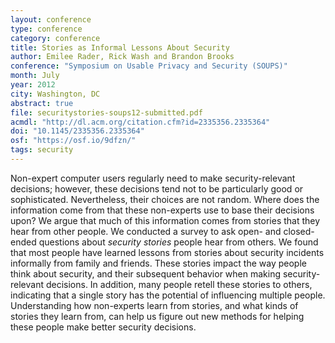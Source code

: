 ```yaml
---
layout: conference
type: conference
category: conference
title: Stories as Informal Lessons About Security
author: Emilee Rader, Rick Wash and Brandon Brooks
conference: "Symposium on Usable Privacy and Security (SOUPS)"
month: July
year: 2012
city: Washington, DC
abstract: true
file: securitystories-soups12-submitted.pdf
acmdl: "http://dl.acm.org/citation.cfm?id=2335356.2335364"
doi: "10.1145/2335356.2335364"
osf: "https://osf.io/9dfzn/"
tags: security
---
```


Non-expert computer users regularly need to make security-relevant decisions; however, these decisions tend not to be
particularly good or sophisticated.  Nevertheless, their choices are not random.  Where does the information come from
that these non-experts use to base their decisions upon? We argue that much of this information comes from stories that
they hear from other people. We conducted a survey to ask open- and closed- ended questions about *security stories* 
people hear from others. We found that most people have learned lessons from stories about security incidents
informally from family and friends.  These stories impact the way people think about security, and their subsequent
behavior when making security-relevant decisions. In addition, many people retell these stories to others, indicating
that a single story has the potential of influencing multiple people. Understanding how non-experts learn from stories,
and what kinds of stories they learn from, can help us figure out new methods for helping these people make better
security decisions.


